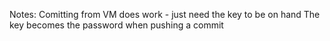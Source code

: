 Notes:
Comitting from VM does work - just need the key to be on hand 
The key becomes the password when pushing a commit


